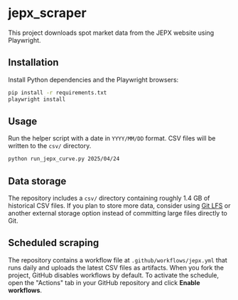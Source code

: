 # jepx_scraper

This project downloads spot market data from the JEPX website using Playwright.

## Installation

Install Python dependencies and the Playwright browsers:

```bash
pip install -r requirements.txt
playwright install
```

## Usage

Run the helper script with a date in `YYYY/MM/DD` format. CSV files will be written to the `csv/` directory.

```bash
python run_jepx_curve.py 2025/04/24
```

## Data storage

The repository includes a `csv/` directory containing roughly 1.4 GB of historical CSV files. If you plan to store more data, consider using [Git LFS](https://git-lfs.github.com/) or another external storage option instead of committing large files directly to Git.

## Scheduled scraping

The repository contains a workflow file at `.github/workflows/jepx.yml` that runs daily and uploads the latest CSV files as artifacts. When you fork the project, GitHub disables workflows by default. To activate the schedule, open the "Actions" tab in your GitHub repository and click **Enable workflows**.
